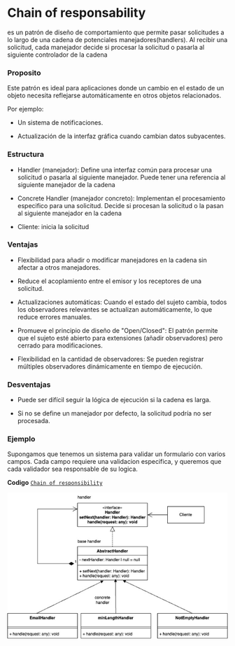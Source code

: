 # Chain of responsability
   
es un patrón de diseño de comportamiento que permite pasar solicitudes a lo largo de una cadena de potenciales manejadores(handlers).
Al recibir una solicitud, cada manejador decide si procesar la solicitud o pasarla al siguiente controlador de la cadena

### Proposito

Este patrón es ideal para aplicaciones donde un cambio en el estado de un objeto necesita reflejarse automáticamente en otros objetos relacionados.

Por ejemplo:

- Un sistema de notificaciones.

- Actualización de la interfaz gráfica cuando cambian datos subyacentes.

### Estructura

- Handler (manejador): Define una interfaz común para procesar una solicitud o pasarla al siguiente manejador. Puede tener una referencia al siguiente manejador de la cadena

- Concrete Handler (manejador concreto): Implementan el procesamiento especifico para una solicitud. Decide si procesan la solicitud o la pasan al siguiente manejador en la cadena

- Cliente: inicia la solicitud

### Ventajas

- Flexibilidad para añadir o modificar manejadores en la cadena sin afectar a otros manejadores.

- Reduce el acoplamiento entre el emisor y los receptores de una solicitud.

- Actualizaciones automáticas: Cuando el estado del sujeto cambia, todos los observadores relevantes se actualizan automáticamente, lo que reduce errores manuales.

- Promueve el principio de diseño de "Open/Closed": El patrón permite que el sujeto esté abierto para extensiones (añadir observadores) pero cerrado para modificaciones.

- Flexibilidad en la cantidad de observadores: Se pueden registrar múltiples observadores dinámicamente en tiempo de ejecución.

### Desventajas

- Puede ser difícil seguir la lógica de ejecución si la cadena es larga.

- Si no se define un manejador por defecto, la solicitud podría no ser procesada.


### Ejemplo

Supongamos que tenemos un sistema para validar un formulario con varios campos. Cada campo requiere una validacion especifica, y queremos que cada validador sea responsable de su logica.


**Codigo** [`Chain of responsibility`](ChainOfResponsibility.ts)

![Diagrama de clases Chain of responsibility](../../assets/ChainOfResponsibility.jpg)
